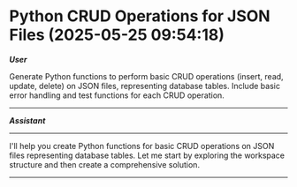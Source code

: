 <!-- Generated by SpecStory -->

# Python CRUD Operations for JSON Files (2025-05-25 09:54:18)

_**User**_

Generate Python functions to perform basic CRUD operations (insert, read, update, delete) on JSON files, representing database tables. Include basic error handling and test functions for each CRUD operation.

---

_**Assistant**_



---

I'll help you create Python functions for basic CRUD operations on JSON files representing database tables. Let me start by exploring the workspace structure and then create a comprehensive solution.

---

